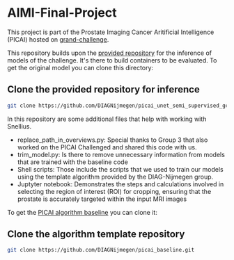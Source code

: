 # AIMI-Final-Project

This project is part of the Prostate Imaging Cancer Aritificial Intelligence (PICAI) hosted on [grand-challenge](https://pi-cai.grand-challenge.org/).

This repository builds upon the [provided repository](https://github.com/DIAGNijmegen/picai_unet_semi_supervised_gc_algorithm) for the inference of models of the challenge. It's there to build containers to be evaluated. To get the original model you can clone this directory:

## Clone the provided repository for inference
```bash
git clone https://github.com/DIAGNijmegen/picai_unet_semi_supervised_gc_algorithm.git
```
In this repository are some additional files that help with working with Snellius.
- replace_path_in_overviews.py: Special thanks to Group 3 that also worked on the PICAI Challenged and shared this code with us.
- trim_model.py: Is there to remove unnecessary information from models that are trained with the baseline code
- Shell scripts: Those include the scripts that we used to train our models using the template algorithm provided by the DIAG-Nijmegen group.
- Juptyter notebook: Demonstrates the steps and calculations involved in selecting the region of interest (ROI) for cropping, ensuring that the prostate is accurately targeted within the input MRI images

To get the [PICAI algorithm baseline](https://github.com/DIAGNijmegen/picai_baseline/) you can clone it:

## Clone the algorithm template repository
```bash
git clone https://github.com/DIAGNijmegen/picai_baseline.git
```
